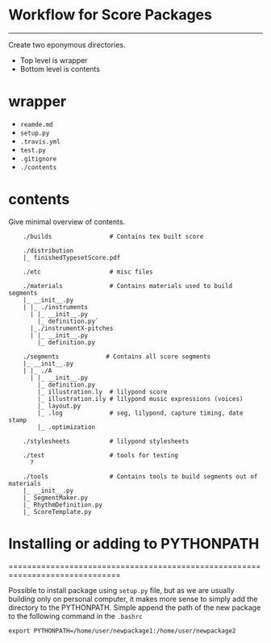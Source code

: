 # Workflow for Score Packages
-------------------------------------------------------------------------------

Create two eponymous directories. 
 + Top level is wrapper 
 + Bottom level is contents


# wrapper
 + `reamde.md`
 + `setup.py`
 + `.travis.yml`
 + `test.py`
 + `.gitignore`
 + `./contents`

# contents

Give minimal overview of contents. 
```
    ./builds                # Contains tex built score

    ./distribution
    |_ finishedTypesetScore.pdf

    ./etc                   # misc files 

    ./materials             # Contains materials used to build segments
    |_ __init__.py
    | |_ ./instruments
      | |_ __init__.py
        |_ definition.py`
      |_./instrumentX-pitches
      | |_ __init__.py
        |_ definition.py
   
    ./segments             # Contains all score segments 
    |_ __init__.py
    | |_ ./A
      | |_ __init__.py
        |_ definition.py
        |_ illustration.ly  # lilypond score
        |_ illustration.ily # lilypond music expressions (voices)
        |_ layout.py
        |_ .log             # seg, lilypond, capture timing, date stamp
        |_ .optimization

    ./stylesheets           # lilypond stylesheets

    ./test                  # tools for testing 
      ?

    ./tools                 # Contains tools to build segments out of materials
    |_ __init__.py
    |_ SegmentMaker.py
    |_ RhythmDefinition.py 
    |_ ScoreTemplate.py

```

# Installing or adding to PYTHONPATH
==============================================================================

Possible to install package using `setup.py` file, but as we are usually
building only on personal computer, it makes more sense to simply add the
directory to the PYTHONPATH. Simple append the path of the new package to the
following command in the `.bashrc`

```
export PYTHONPATH=/home/user/newpackage1:/home/user/newpackage2
```

